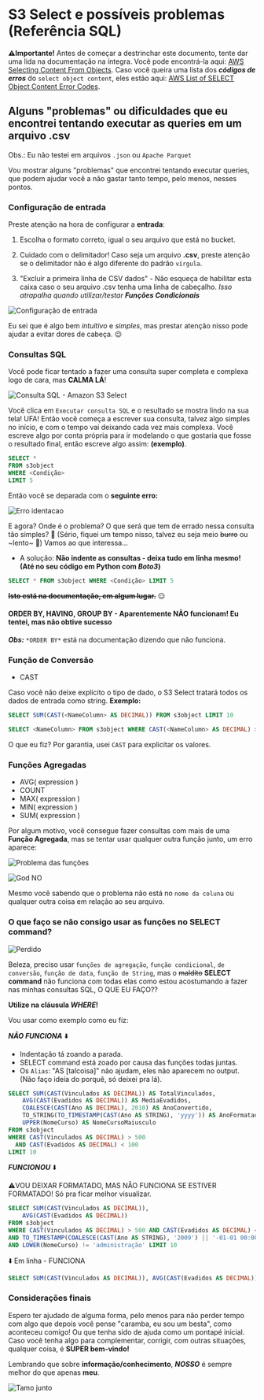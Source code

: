 # S3 Select e possíveis problemas (Referência SQL)

**⚠️Importante!**
Antes de começar a destrinchar este documento, tente dar uma lida na documentação na íntegra. Você pode encontrá-la aqui: [AWS Selecting Content From Objects](https://docs.aws.amazon.com/pt_br/AmazonS3/latest/userguide/selecting-content-from-objects.html). Caso você queira uma lista dos ***códigos de erros*** do `select object content`, eles estão aqui: [AWS List of SELECT Object Content Error Codes](https://docs.aws.amazon.com/pt_br/AmazonS3/latest/API/ErrorResponses.html#SelectObjectContentErrorCodeList).

## Alguns "problemas" ou dificuldades que eu encontrei tentando executar as queries em um arquivo .csv

Obs.: Eu não testei em arquivos `.json` ou `Apache Parquet`

Vou mostrar alguns "problemas" que encontrei tentando executar queries, que podem ajudar você a não gastar tanto tempo, pelo menos, nesses pontos.

### Configuração de entrada

Preste atenção na hora de configurar a **entrada**:

1. Escolha o formato correto, igual o seu arquivo que está no bucket.

2. Cuidado com o delimitador! Caso seja um arquivo **.csv**, preste atenção se o delimitador não é algo diferente do padrão `vírgula`.

3. "Excluir a primeira linha de CSV dados" - Não esqueça de habilitar esta caixa caso o seu arquivo .csv tenha uma linha de cabeçalho.
*Isso atrapalha quando utilizar/testar **Funções Condicionais***

![Configuração de entrada](./images/configuracao-entrada.png)

Eu sei que é algo bem *intuitivo* e *simples*, mas prestar atenção nisso pode ajudar a evitar dores de cabeça. 😉

### Consultas SQL

Você pode ficar tentado a fazer uma consulta super completa e complexa logo de cara, mas **CALMA LÁ**!

![Consulta SQL - Amazon S3 Select](./images/consulta.png)

Você clica em `Executar consulta SQL` e o resultado se mostra lindo na sua tela! UFA! Então você começa a escrever sua consulta, talvez algo simples no início, e com o tempo vai deixando cada vez mais complexa. Você escreve algo por conta própria para ir modelando o que gostaria que fosse o resultado final, então escreve algo assim: **(exemplo)**.

```SQL
SELECT * 
FROM s3object
WHERE <Condição>
LIMIT 5
```

Então você se deparada com o **seguinte erro:**

![Erro identacao](./images/erro-indentacao.png)

E agora? Onde é o problema? O que será que tem de errado nessa consulta tão simples? 🤔 (Sério, fiquei um tempo nisso, talvez eu seja meio ~~burro~~ ou ~lento~ 🐌)
Vamos ao que interessa...

* A solução: **Não indente as consultas - deixa tudo em linha mesmo! (Até no seu código em Python com *Boto3*)**

```SQL
SELECT * FROM s3object WHERE <Condição> LIMIT 5
```

**~~Isto está na documentação, em algum lugar.~~** 😑

#### ORDER BY, HAVING, GROUP BY - Aparentemente **NÃO** funcionam! Eu tentei, mas não obtive sucesso

***Obs:*** `*ORDER BY*` está na documentação dizendo que não funciona.

### Função de Conversão

* CAST

Caso você não deixe explícito o tipo de dado, o S3 Select tratará todos os dados de entrada como string.
**Exemplo:**

```SQL
SELECT SUM(CAST(<NameColumn> AS DECIMAL)) FROM s3object LIMIT 10
```

```SQL
SELECT <NameColumn> FROM s3object WHERE CAST(<NameColumn> AS DECIMAL) > 500
```

O que eu fiz? Por garantia, usei `CAST` para explicitar os valores.

### Funções Agregadas

* AVG( expression )
* COUNT
* MAX( expression )
* MIN( expression )
* SUM( expression )

Por algum motivo, você consegue fazer consultas com mais de uma **Função Agregada**, mas se tentar usar qualquer outra função junto, um erro aparece:

![Problema das funções](./images/agregacao.png)

![God NO](./images/the-office-steve-carell.gif)

Mesmo você sabendo que o problema não está no `nome da coluna` ou qualquer outra coisa em relação ao seu arquivo.

### O que faço se não consigo usar as funções no SELECT command?

![Perdido](./images/perdido.gif)

Beleza, preciso usar `funções de agregação`, `função condicional`, `de conversão`, `função de data`, `função de String`, mas o ~~maldito~~ **SELECT command** não funciona com todas elas como estou acostumando a fazer nas minhas consultas SQL, O QUE EU FAÇO??

**Utilize na cláusula *WHERE*!**

Vou usar como exemplo como eu fiz:

***NÃO FUNCIONA*** ⬇️

* Indentação tá zoando a parada.
* SELECT command está zoado por causa das funções todas juntas.
* Os `Alias`: "AS [talcoisa]" não ajudam, eles não aparecem no output. (Não faço ideia do porquê, só deixei pra lá).

```SQL
SELECT SUM(CAST(Vinculados AS DECIMAL)) AS TotalVinculados,
    AVG(CAST(Evadidos AS DECIMAL)) AS MediaEvadidos,
    COALESCE(CAST(Ano AS DECIMAL), 2010) AS AnoConvertido,
    TO_STRING(TO_TIMESTAMP(CAST(Ano AS STRING), 'yyyy')) AS AnoFormatado,
    UPPER(NomeCurso) AS NomeCursoMaiusculo
FROM s3object
WHERE CAST(Vinculados AS DECIMAL) > 500 
  AND CAST(Evadidos AS DECIMAL) < 100
LIMIT 10
```

***FUNCIONOU*** ⬇️

⚠️VOU DEIXAR FORMATADO, MAS NÃO FUNCIONA SE ESTIVER FORMATADO! Só pra ficar melhor visualizar.

```SQL
SELECT SUM(CAST(Vinculados AS DECIMAL)), 
    AVG(CAST(Evadidos AS DECIMAL)) 
FROM s3object 
WHERE CAST(Vinculados AS DECIMAL) > 500 AND CAST(Evadidos AS DECIMAL) < 100 
AND TO_TIMESTAMP(COALESCE(CAST(Ano AS STRING), '2009') || '-01-01 00:00:00', 'yyyy-MM-dd HH:mm:ss') > TO_TIMESTAMP('2012-01-01 00:00:00', 'yyyy-MM-dd HH:mm:ss') 
AND LOWER(NomeCurso) != 'administração' LIMIT 10
```
⬇️ Em linha - FUNCIONA
```SQL
SELECT SUM(CAST(Vinculados AS DECIMAL)), AVG(CAST(Evadidos AS DECIMAL)) FROM s3object WHERE CAST(Vinculados AS DECIMAL) > 500 AND CAST(Evadidos AS DECIMAL) < 100 AND TO_TIMESTAMP(COALESCE(CAST(Ano AS STRING), '2009') || '-01-01 00:00:00', 'yyyy-MM-dd HH:mm:ss') > TO_TIMESTAMP('2012-01-01 00:00:00', 'yyyy-MM-dd HH:mm:ss') AND LOWER(NomeCurso) != 'administração' LIMIT 10
```

### Considerações finais

Espero ter ajudado de alguma forma, pelo menos para não perder tempo com algo que depois você pense "caramba, eu sou um besta", como aconteceu comigo! Ou que tenha sido de ajuda como um pontapé inicial.
Caso você tenha algo para complementar, corrigir, com outras situações, qualquer coisa, é **SUPER bem-vindo!**

Lembrando que sobre **informação/conhecimento**, ***NOSSO*** é sempre melhor do que apenas **meu**.

![Tamo junto](./images/hehe.gif)
